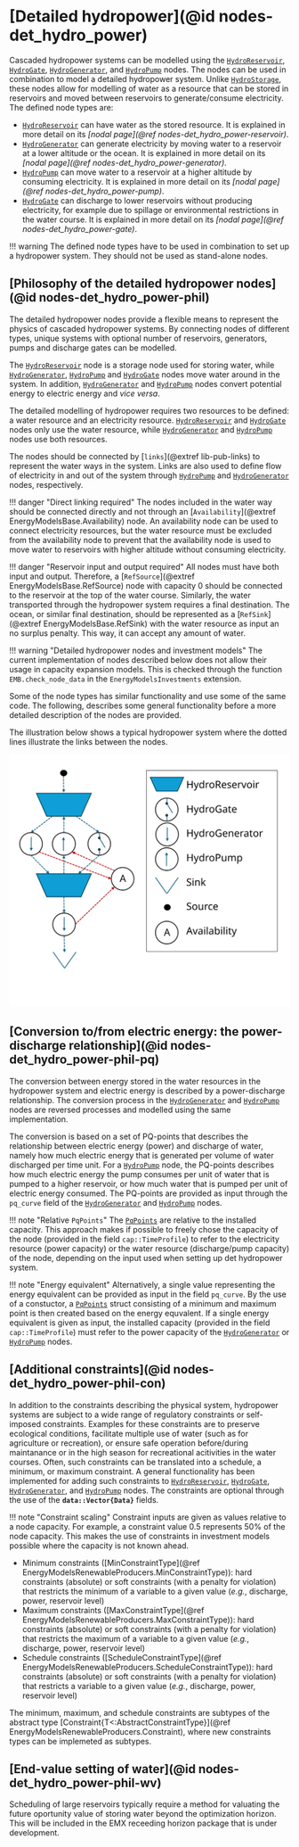 # [Detailed hydropower](@id nodes-det_hydro_power)

Cascaded hydropower systems can be modelled using the [`HydroReservoir`](@ref), [`HydroGate`](@ref), [`HydroGenerator`](@ref), and [`HydroPump`](@ref) nodes.
The nodes can be used in combination to model a detailed hydropower system.
Unlike [`HydroStorage`](@ref), these nodes allow for modelling of water as a resource that can be stored in reservoirs and moved between reservoirs to generate/consume electricity. The defined node types are:

- [`HydroReservoir`](@ref) can have water as the stored resource. It is explained in more detail on its *[nodal page](@ref nodes-det_hydro_power-reservoir)*.
- [`HydroGenerator`](@ref) can generate electricity by moving water to a reservoir at a lower altitude or the ocean. It is explained in more detail on its *[nodal page](@ref nodes-det_hydro_power-generator)*.
- [`HydroPump`](@ref) can move water to a reservoir at a higher altitude by consuming electricity. It is explained in more detail on its *[nodal page](@ref nodes-det_hydro_power-pump)*.
- [`HydroGate`](@ref) can discharge to lower reservoirs without producing electricity, for example due to spillage or environmental restrictions in the water course. It is explained in more detail on its *[nodal page](@ref nodes-det_hydro_power-gate)*.

!!! warning
    The defined node types have to be used in combination to set up a hydropower system.
    They should not be used as stand-alone nodes.

## [Philosophy of the detailed hydropower nodes](@id nodes-det_hydro_power-phil)

The detailed hydropower nodes provide a flexible means to represent the physics of cascaded hydropower systems.
By connecting nodes of different  types, unique systems with optional number of reservoirs, generators, pumps and discharge gates can be modelled.

The [`HydroReservoir`](@ref) node is a storage node used for storing water, while [`HydroGenerator`](@ref), [`HydroPump`](@ref) and [`HydroGate`](@ref) nodes move water around in the system.
In addition, [`HydroGenerator`](@ref) and [`HydroPump`](@ref) nodes convert potential energy to electric energy and *vice versa*.

The detailed modelling of hydropower requires two resources to be defined: a water resource and an electricity resource.  [`HydroReservoir`](@ref) and [`HydroGate`](@ref) nodes only use the water resource, while [`HydroGenerator`](@ref) and [`HydroPump`](@ref) nodes use both resources.

The nodes should be connected by [`links`](@extref lib-pub-links) to represent the water ways in the system. Links are also used to define flow of electricity in and out of the system through [`HydroPump`](@ref) and [`HydroGenerator`](@ref) nodes, respectively.

!!! danger "Direct linking required"
    The nodes included in the water way should be connected directly and not through an [`Availability`](@extref EnergyModelsBase.Availability) node. An availability node can be used to connect electricity resources, but the water resource must be excluded from the availability node to prevent that the availability node is used to move water to reservoirs with higher altitude without consuming electricity.

!!! danger "Reservoir input and output required"
    All nodes must have both input and output.
    Therefore, a [`RefSource`](@extref EnergyModelsBase.RefSource) node with capacity 0 should be connected to the reservoir at the top of the water course.
    Similarly, the water transported through the hydropower system requires a final destination.
    The ocean, or similar final destination, should be represented as a [`RefSink`](@extref EnergyModelsBase.RefSink) with the water resource as input an no surplus penalty.
    This way, it can accept any amount of water.

!!! warning "Detailed hydropower nodes and investment models"
    The current implementation of nodes described below does not allow their usage in capacity expansion models.
    This is checked through the function `EMB.check_node_data` in the `EnergyModelsInvestments` extension.

Some of the node types has similar functionality and use some of the same code.
The following, describes some general functionality before a more detailed description of the nodes are provided.

The illustration below shows a typical hydropower system where the dotted lines illustrate the links between the nodes.

![Detailed hydropower example topology.](detailed-hydropower-illustration.svg)

## [Conversion to/from electric energy: the power-discharge relationship](@id nodes-det_hydro_power-phil-pq)

The conversion between energy stored in the water resources in the hydropower system and electric energy is described by a power-discharge relationship.
The conversion process in the [`HydroGenerator`](@ref) and [`HydroPump`](@ref) nodes are reversed processes and modelled using the same implementation.

The conversion is based on a set of PQ-points that describes the relationship between electric energy (power) and discharge of water, namely how much electric energy that is generated per volume of water discharged per time unit.
For a [`HydroPump`](@ref) node, the PQ-points describes how much electric energy the pump consumes per unit of water that is pumped to a higher reservoir, or how much water that is pumped per unit of electric energy consumed.
The PQ-points are provided as input through the `pq_curve` field of the  [`HydroGenerator`](@ref) and [`HydroPump`](@ref) nodes.

!!! note "Relative `PqPoints`"
     The  [`PqPoints`](@ref) are relative to the installed capacity. This approach makes if possible to freely chose the capacity of the node (provided in the field `cap::TimeProfile`) to refer to the electricity resource (power capacity) or the water resource (discharge/pump capacity) of the node, depending on the input used when setting up det hydropower system.

!!! note "Energy equivalent"
    Alternatively, a single value representing the energy equivalent can be provided as input in the field `pq_curve`.
    By the use of a constuctor, a [`PqPoints`](@ref) struct consisting of a minimum and maximum point is then created based on the energy equvalent.
    If a single energy equivalent is given as input, the installed capacity (provided in the field `cap::TimeProfile`) must refer to the power capacity of the [`HydroGenerator`](@ref) or [`HydroPump`](@ref) nodes.

## [Additional constraints](@id nodes-det_hydro_power-phil-con)

In addition to the constraints describing the physical system, hydropower systems are subject to a wide range of regulatory constraints or self-imposed constraints.
Examples for these constraints are to preserve ecological conditions, facilitate multiple use of water (such as for agriculture or recreation), or ensure safe operation before/during maintanance or in the high season for recreational acitivities in the water courses.
Often, such constraints can be translated into a schedule, a minimum, or maximum constraint.
A general functionality has been implemented for adding such constraints to [`HydroReservoir`](@ref), [`HydroGate`](@ref), [`HydroGenerator`](@ref), and [`HydroPump`](@ref) nodes.
The constraints are optional through the use of the **`data::Vector{Data}`** fields.

!!! note "Constraint scaling"
    Constraint inputs are given as values relative to a node capacity.
    For example, a constraint value 0.5 represents 50% of the node capacity. This makes the use of constraints in investment models possible where the capacity is not known ahead.

- Minimum constraints ([MinConstraintType](@ref EnergyModelsRenewableProducers.MinConstraintType)): hard constraints (absolute) or soft constraints (with a penalty for violation) that restricts the minimum of a variable to a given value (*e.g.*, discharge, power, reservoir level)
- Maximum constraints ([MaxConstraintType](@ref EnergyModelsRenewableProducers.MaxConstraintType)): hard constraints (absolute) or soft constraints (with a penalty for violation) that restricts the maximum of a variable to a given value (*e.g.*, discharge, power, reservoir level)
- Schedule constraints ([ScheduleConstraintType](@ref EnergyModelsRenewableProducers.ScheduleConstraintType)): hard constraints (absolute) or soft constraints (with a penalty for violation) that restricts a variable to a given value (*e.g.*, discharge, power, reservoir level)

The minimum, maximum, and schedule constraints are subtypes of the abstract type [Constraint{T<:AbstractConstraintType}](@ref EnergyModelsRenewableProducers.Constraint), where new constraints types can be implemeted as subtypes.

## [End-value setting of water](@id nodes-det_hydro_power-phil-wv)

Scheduling of large reservoirs typically require a method for valuating the future oportunity value of storing water beyond the optimization horizon.
This will be included in the EMX receeding horizon package that is under development.
